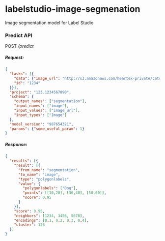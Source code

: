 # labelstudio-image-segmenation
Image segmentation model for Label Studio

### Predict API
POST */predict*
##### Request:
```json
{
  "tasks": [{
    "data": {"image_url": "http://s3.amazonaws.com/heartex-private/cats_n_dogs/training_set/dogs/dog.1753.jpg",
    "id": "1234"
  }}],
  "project": "123.1234567890",
  "schema": {
    "output_names": ["segmentation"],
    "input_names": ["image"],
    "input_values": ["image_url"],
    "input_types": ["Image"]
  },
  "model_version": "987654321",
  "params": {"some_useful_param": 1}
}
```

##### Response:
```json
{
  "results": [{
    "result": [{
      "from_name": "segmentation",
      "to_name": "image",
      "type": "polygonlabels",
      "value": {
        "polygonlabels": ["Dog"],
        "points": [[10,20], [30,40], [50,60]],
        "score": 0.95
      }
    }],
    "score": 0.95,
    "neighbors": [1234, 3456, 5678],
    "encodings": [0.1, 0.2, 0.3, 0.4],
    "cluster": 123
  }]
}
```
